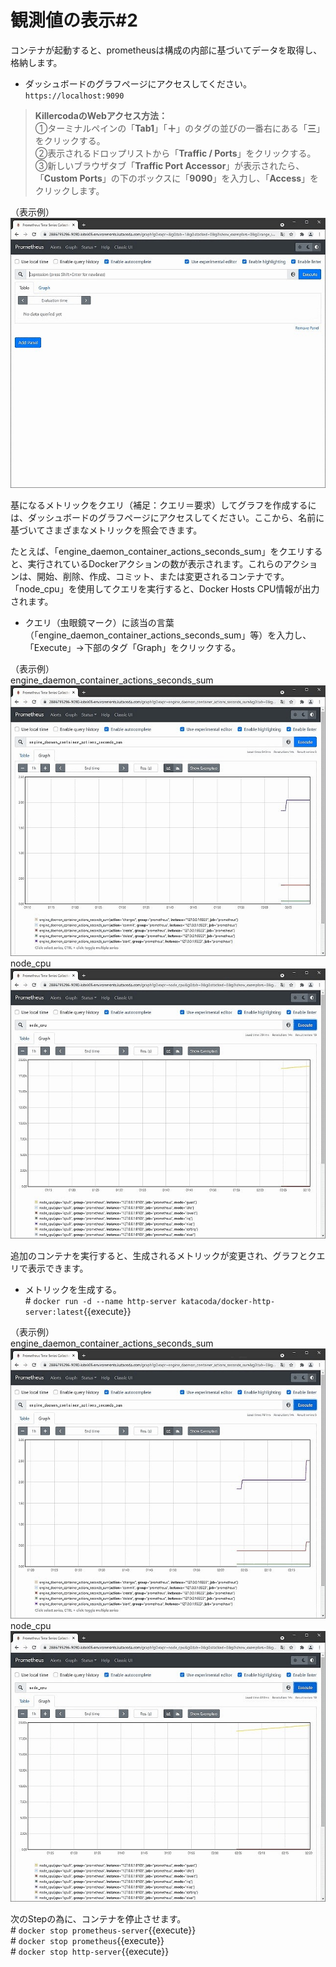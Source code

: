 # 観測値の表示#2  

コンテナが起動すると、prometheusは構成の内部に基づいてデータを取得し、格納します。  

- ダッシュボードのグラフページにアクセスしてください。  
`https://localhost:9090`

> **KillercodaのWebアクセス方法：**  
> ①ターミナルペインの「**Tab1**」「**＋**」のタグの並びの一番右にある「**三**」をクリックする。  
> ②表示されるドロップリストから「**Traffic / Ports**」をクリックする。
> ③新しいブラウザタブ「**Traffic Port Accessor**」が表示されたら、「**Custom Ports**」の下のボックスに「**9090**」を入力し、「**Access**」をクリックします。  

（表示例）  
![Step10-1](https://github.com/yamada623z/scenario-image/raw/main/ObservableHandsOn/Step10-1.jpg)  

基になるメトリックをクエリ（補足：クエリ＝要求）してグラフを作成するには、ダッシュボードのグラフページにアクセスしてください。ここから、名前に基づいてさまざまなメトリックを照会できます。  

たとえば、「engine_daemon_container_actions_seconds_sum」をクエリすると、実行されているDockerアクションの数が表示されます。これらのアクションは、開始、削除、作成、コミット、または変更されるコンテナです。 「node_cpu」を使用してクエリを実行すると、Docker Hosts CPU情報が出力されます。  

- クエリ（虫眼鏡マーク）に該当の言葉（「engine_daemon_container_actions_seconds_sum」等）を入力し、「Execute」→下部のタグ「Graph」をクリックする。  

（表示例）  
engine_daemon_container_actions_seconds_sum  
![engine_daemon_container_actions_seconds_sum](https://github.com/yamada623z/scenario-image/raw/main/ObservableHandsOn/Step10-2.jpg)  
node_cpu  
![node_cpu](https://github.com/yamada623z/scenario-image/raw/main/ObservableHandsOn/Step10-3.jpg)  

追加のコンテナを実行すると、生成されるメトリックが変更され、グラフとクエリで表示できます。  

- メトリックを生成する。  
\# `docker run -d --name http-server katacoda/docker-http-server:latest`{{execute}}  

（表示例）  
engine_daemon_container_actions_seconds_sum  
![engine_daemon_container_actions_seconds_sum](https://github.com/yamada623z/scenario-image/raw/main/ObservableHandsOn/Step10-4.jpg)  
node_cpu  
![node_cpu](https://github.com/yamada623z/scenario-image/raw/main/ObservableHandsOn/Step10-5.jpg)  

次のStepの為に、コンテナを停止させます。  
\# `docker stop prometheus-server`{{execute}}  
\# `docker stop prometheus`{{execute}}  
\# `docker stop http-server`{{execute}}  
